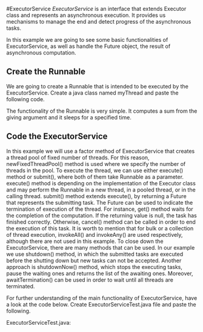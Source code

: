 
#ExecutorService
*ExecutorService* is an interface that extends Executor class and represents an asynchronous execution. It provides us mechanisms to manage the end and detect progress of the asynchronous tasks.

In this example we are going to see some basic functionalities of ExecutorService, as well as handle the Future object, the result of asynchronous computation.

## Create the Runnable  
We are going to create a Runnable that is intended to be executed by the ExecutorService. Create a java class named myThread and paste the following code.
  

The functionality of the Runnable is very simple. It computes a sum from the giving argument and it sleeps for a specified time.  

## Code the ExecutorService

In this example we will use a factor method of ExecutorService that creates a thread pool of fixed number of threads. For this reason, newFixedThreadPool() method is used where we specify the number of threads in the pool. To execute the thread, we can use either execute() method or submit(), where both of them take Runnable as a parameter. execute() method is depending on the implementation of the Executor class and may perform the Runnable in a new thread, in a pooled thread, or in the calling thread. submit() method extends execute(), by returning a Future that represents the submitting task.
The Future can be used to indicate the termination of execution of the thread. For instance, get() method waits for the completion of the computation. If the returning value is null, the task has finished correctly. Otherwise, cancel() method can be called in order to end the execution of this task. It is worth to mention that for bulk or a collection of thread execution, invokeAll() and invokeAny() are used respectively, although there are not used in this example.
To close down the ExecutorService, there are many methods that can be used. In our example we use shutdown() method, in which the submitted tasks are executed before the shutting down but new tasks can not be accepted. Another approach is shutdownNow() method, which stops the executing tasks, pause the waiting ones and returns the list of the awaiting ones. Moreover, awaitTermination() can be used in order to wait until all threads are terminated.


For further understanding of the main functionality of ExecutorService, have a look at the code below. Create ExecutorServiceTest.java file and paste the following.


ExecutorServiceTest.java:


